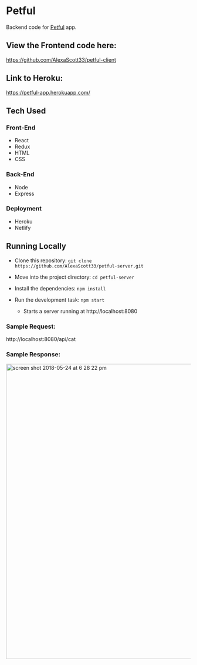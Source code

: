 # Petful

Backend code for [Petful](https://stoic-hermann-c47376.netlify.com/) app.


## View the Frontend code here:
https://github.com/AlexaScott33/petful-client

## Link to Heroku:
https://petful-app.herokuapp.com/

## Tech Used

### Front-End
* React
* Redux
* HTML
* CSS

### Back-End
* Node
* Express

### Deployment
* Heroku
* Netlify

## Running Locally

* Clone this repository: `git clone https://github.com/AlexaScott33/petful-server.git`

* Move into the project directory: `cd petful-server`
* Install the dependencies: `npm install`
* Run the development task: `npm start`
    * Starts a server running at http://localhost:8080

### Sample Request:
http://localhost:8080/api/cat

### Sample Response:

<img width="803" alt="screen shot 2018-05-24 at 6 28 22 pm" src="https://user-images.githubusercontent.com/35544816/40521416-5dc9dfa2-5f80-11e8-8b2e-05db8955a82a.png">





